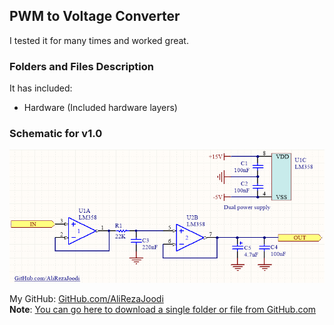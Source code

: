 ## PWM to Voltage Converter
I tested it for many times and worked great.

### Folders and Files Description
It has included:
- Hardware (Included hardware layers)

### Schematic for v1.0
![](Hardware/V1.0.png)

My GitHub: [GitHub.com/AliRezaJoodi](https://github.com/AliRezaJoodi)  
**Note**: [You can go here to download a single folder or file from GitHub.com](https://minhaskamal.github.io/DownGit/#/home)
